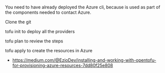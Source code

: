 


You need to have already deployed the Azure cli, because is used as part of the components needed to contact Azure.

Clone the git

tofu init to deploy all the providers

tofu plan to review the steps

tofu apply to create the resources in Azure


- https://medium.com/@EzioDev/installing-and-working-with-opentofu-for-provisioning-azure-resources-7dd80f25e808
